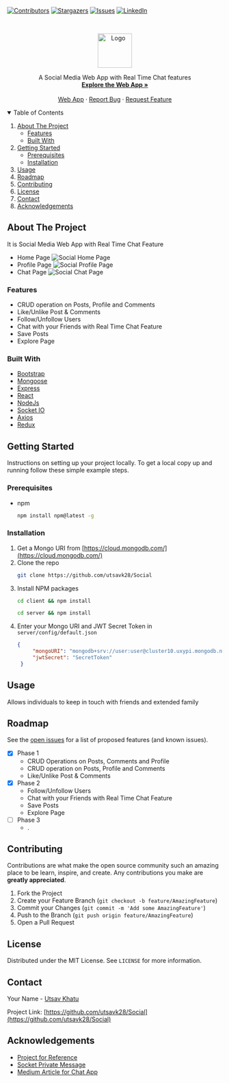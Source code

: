 [![Contributors][contributors-shield]][contributors-url]
[![Stargazers][stars-shield]][stars-url]
[![Issues][issues-shield]][issues-url]
[![LinkedIn][linkedin-shield]][linkedin-url]



<!-- PROJECT LOGO -->
<br />
<p align="center">
  <a href="https://social-app-v1.netlify.app/">
    <img src="https://utsavk28.github.io/HostedAssets/social-logo.png" alt="Logo" height="80">
  </a>

  <!-- <h3 align="center">Social</h3> -->

  <p align="center">
    A Social Media Web App with Real Time Chat features
    <br />
    <a href="https://social-app-v1.netlify.app/"><strong>Explore the Web App »</strong></a>
    <br />
    <br />
    <a href="https://social-app-v1.netlify.app/">Web App</a>
    ·
    <a href="https://github.com/utsavk28/Social/issues">Report Bug</a>
    ·
    <a href="https://github.com/utsavk28/Social/issues">Request Feature</a>
  </p>
</p>



<!-- TABLE OF CONTENTS -->
<details open="open">
  <summary>Table of Contents</summary>
  <ol>
    <li>
      <a href="#about-the-project">About The Project</a>
      <ul>
       <li><a href="#features">Features</a></li>
        <li><a href="#built-with">Built With</a></li>
      </ul>
    </li>
    <li>
      <a href="#getting-started">Getting Started</a>
      <ul>
        <li><a href="#prerequisites">Prerequisites</a></li>
        <li><a href="#installation">Installation</a></li>
      </ul>
    </li>
    <li><a href="#usage">Usage</a></li>
    <li><a href="#roadmap">Roadmap</a></li>
    <li><a href="#contributing">Contributing</a></li>
    <li><a href="#license">License</a></li>
    <li><a href="#contact">Contact</a></li>
    <li><a href="#acknowledgements">Acknowledgements</a></li>
  </ol>
</details>



<!-- ABOUT THE PROJECT -->
## About The Project
It is Social Media Web App with Real Time Chat Feature
* Home Page
![Social Home Page](https://utsavk28.github.io/HostedAssets/social-ss-2.png)
* Profile Page
![Social Profile Page](https://utsavk28.github.io/HostedAssets/social-ss-1.png)
* Chat Page
![Social Chat Page](https://utsavk28.github.io/HostedAssets/social-ss-3.png)

### Features
- CRUD operation on Posts, Profile and Comments
- Like/Unlike Post & Comments
- Follow/Unfollow Users 
- Chat with your Friends with Real Time Chat Feature
- Save Posts
- Explore Page


### Built With
* [Bootstrap](https://getbootstrap.com/)
* [Mongoose](https://mongoosejs.com/)
* [Express](https://expressjs.com/)
* [React](https://reactjs.org/)
* [NodeJs](https://nodejs.org/en/)
* [Socket IO](https://socket.io/)
* [Axios](https://axios-http.com/)
* [Redux](https://redux.js.org/)


<!-- GETTING STARTED -->
## Getting Started

Instructions on setting up your project locally.
To get a local copy up and running follow these simple example steps.

### Prerequisites

* npm
  ```sh
  npm install npm@latest -g
  ```


### Installation

1. Get a Mongo URI from [https://cloud.mongodb.com/](https://cloud.mongodb.com/)
2. Clone the repo
   ```sh
   git clone https://github.com/utsavk28/Social
   ```
3. Install NPM packages
   ```sh
   cd client && npm install
   ```
   ```sh
   cd server && npm install
   ```
4. Enter your Mongo URI and JWT Secret Token in `server/config/default.json`
   ```JSON
   {
		"mongoURI": "mongodb+srv://user:user@cluster10.uxypi.mongodb.net/test?retryWrites=true&w=majority",
		"jwtSecret": "SecretToken"
	}
   ```



<!-- USAGE EXAMPLES -->
## Usage

Allows individuals to keep in touch with friends and extended family


<!-- ROADMAP -->
## Roadmap

See the [open issues](https://github.com/othneildrew/Best-README-Template/issues) for a list of proposed features (and known issues).

 - [x] Phase 1
	 - CRUD Operations on Posts, Comments and Profile 
	 - CRUD operation on Posts, Profile and Comments
	- Like/Unlike Post & Comments
- [x] Phase 2
	- Follow/Unfollow Users 
	- Chat with your Friends with Real Time Chat Feature
	- Save Posts
	- Explore Page
- [ ] Phase 3
	- .

<!-- CONTRIBUTING -->
## Contributing

Contributions are what make the open source community such an amazing place to be learn, inspire, and create. Any contributions you make are **greatly appreciated**.

1. Fork the Project
2. Create your Feature Branch (`git checkout -b feature/AmazingFeature`)
3. Commit your Changes (`git commit -m 'Add some AmazingFeature'`)
4. Push to the Branch (`git push origin feature/AmazingFeature`)
5. Open a Pull Request



<!-- LICENSE -->
## License

Distributed under the MIT License. See `LICENSE` for more information.



<!-- CONTACT -->
## Contact

Your Name - [Utsav Khatu](https://www.linkedin.com/in/utsav-khatu-431b741bb/) 

Project Link: [https://github.com/utsavk28/Social](https://github.com/utsavk28/Social)



<!-- ACKNOWLEDGEMENTS -->
## Acknowledgements
* [Project for Reference](https://github.com/utsavk28/DevConnector)
* [Socket Private Message](https://socket.io/get-started/private-messaging-part-1/)
* [Medium Article for Chat App](https://medium.com/@mcurena24/add-direct-messaging-to-your-app-using-react-redux-socket-io-4953ad53944d)






<!-- MARKDOWN LINKS & IMAGES -->
<!-- https://www.markdownguide.org/basic-syntax/#reference-style-links -->
[contributors-shield]: https://img.shields.io/github/contributors/utsavk28/Social.svg?style=for-the-badge
[contributors-url]: https://github.com/utsavk28/Social/graphs/contributors
[forks-shield]: https://img.shields.io/github/forks/outsavk28/Social.svg?style=for-the-badge
[forks-url]: https://github.com/utsavk28/Social/network/members
[stars-shield]: https://img.shields.io/github/stars/utsavk28/Social.svg?style=for-the-badge
[stars-url]: https://github.com/utsavk28/Social/stargazers
[issues-shield]: https://img.shields.io/github/issues/utsavk28/Social.svg?style=for-the-badge
[issues-url]: https://github.com/utsavk28/Social/issues
[license-shield]: https://img.shields.io/github/license/utsavk28/Social.svg?style=for-the-badge
[license-url]: https://github.com/utsavk28/Social/blob/master/LICENSE.txt
[linkedin-shield]: https://img.shields.io/badge/-LinkedIn-black.svg?style=for-the-badge&logo=linkedin&colorB=555
[linkedin-url]: https://www.linkedin.com/in/utsav-khatu-431b741bb/
